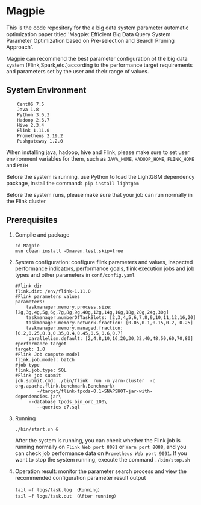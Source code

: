 Magpie
===============

This is the code repository for the a big data system parameter automatic optimization paper titled 'Magpie: Efficient Big Data Query System Parameter Optimization based on Pre-selection and Search Pruning Approach'.

Magpie can recommend the best parameter configuration of the big data system (Flink,Spark,etc.)according to the performance target requirements and parameters set by the user and their range of values.

System Environment 
---------

        CentOS 7.5
        Java 1.8
        Python 3.6.3
        Hadoop 2.6.7
        Hive 2.3.4
        Flink 1.11.0
        Prometheus 2.19.2
        Pushgateway 1.2.0

When installing java, hadoop, hive and Flink, please make sure to set user environment variables for them, such as `JAVA_HOME`, `HADOOP_HOME`, `FLINK_HOME` and `PATH`

Before the system is running, use Python to load the LightGBM dependency package, install the command:` pip install lightgbm`

Before the system runs, please make sure that your job can run normally in the Flink cluster

Prerequisites
----------

1. Compile and package

       cd Magpie
       mvn clean install -Dmaven.test.skip=true

2. System configuration: configure flink parameters and values, inspected performance indicators, performance goals, flink execution jobs and job types and other parameters in `conf/config.yaml`

       #Flink dir
       flink.dir: /env/flink-1.11.0
       #Flink parameters values
       parameters:
           taskmanager.memory.process.size: [2g,3g,4g,5g,6g,7g,8g,9g,40g,12g,14g,16g,18g,20g,24g,30g]
           taskmanager.numberOfTaskSlots: [2,3,4,5,6,7,8,9,10,11,12,16,20]
           taskmanager.memory.network.fraction: [0.05,0.1,0.15,0.2, 0.25]     
           taskmanager.memory.managed.fraction: [0.2,0.25,0.3,0.35,0.4,0.45,0.5,0.6,0.7]
            parallelism.default: [2,4,8,10,16,20,30,32,40,48,50,60,70,80]
       #performance target
       target: 1.0
       #Flink Job compute model
       flink.job.model: batch
       #job type
       flink.job.type: SQL
       #Flink job submit
       job.submit.cmd: ./bin/flink  run -m yarn-cluster  -c  org.apache.flink.benchmark.Benchmark\  
               ~/target/flink-tpcds-0.1-SNAPSHOT-jar-with-dependencies.jar\    
       		--database tpcds_bin_orc_100\ 
               --queries q7.sql

3. Running

       ./bin/start.sh &

   After the system is running, you can check whether the Flink job is running normally on `Flink Web port 8081` or `Yarn port 8088`, and you can check job performance data on `Prometheus Web port 9091`. If you want to stop the system running, execute the command `./bin/stop.sh`

4. Operation result: monitor the parameter search process and view the recommended configuration parameter result output

       tail –f logs/task.log （Running）
       tail –f logs/task.out （After running）

